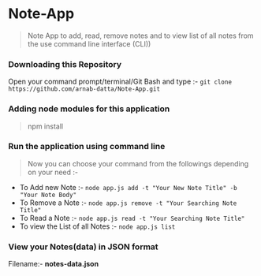# Note-App

 > Note App to add, read, remove  notes and to view list of all notes from the use command line interface (CLI))

### Downloading this  Repository
Open your command prompt/terminal/Git Bash and type :-  `git clone https://github.com/arnab-datta/Note-App.git`

### Adding node modules for this application
> npm install 

### Run the application using command line

> Now you can choose your command from the followings depending on your need :-

* To Add new Note :- `node app.js add -t "Your New Note Title" -b "Your Note Body"`
* To Remove a Note :- `node app.js remove -t "Your Searching Note Title"`
* To Read a Note :-  `node app.js read -t "Your Searching Note Title"`
* To view the List of all Notes :-  `node app.js list`

### View your Notes(data) in JSON format
Filename:-  __notes-data.json__
